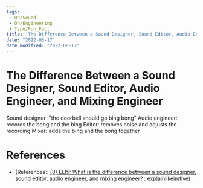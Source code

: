 ```yaml
---
tags:
 - On/Sound
 - On/Engineering
 - Type/Fun_Fact
title: 'The Difference Between a Sound Designer, Sound Editor, Audio Engineer, and Mixing Engineer'
date: "2022-08-17"
date modified: "2022-08-17"
---
```


# The Difference Between a Sound Designer, Sound Editor, Audio Engineer, and Mixing Engineer
Sound designer :"the doorbell should go bing bong"
Audio engineer: records the bong and the bing
Editor: removes noise and adjusts the recording
Mixer: adds the bing and the bong together

# References
- (References:: [(8) ELI5: What is the difference between a sound designer, sound editor, audio engineer, and mixing engineer? : explainlikeimfive](https://www.reddit.com/r/explainlikeimfive/comments/wjn2l7/comment/ijibc8v/?utm_source=share&utm_medium=ios_app&utm_name=iossmf&context=3))

